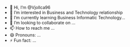 - 👋 Hi, I’m @Vjollca96
- 👀 I’m interested in Business and Technology relationship
- 🌱 I’m currently learning Business Informatic Technology...
- 💞️ I’m looking to collaborate on ...
- 📫 How to reach me ...
- 😄 Pronouns: ...
- ⚡ Fun fact: ...

<!---
Vjollca96/Vjollca96 is a ✨ special ✨ repository because its `README.md` (this file) appears on your GitHub profile.
You can click the Preview link to take a look at your changes.
--->
